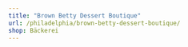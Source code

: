 ```yaml
---
title: "Brown Betty Dessert Boutique"
url: /philadelphia/brown-betty-dessert-boutique/
shop: Bäckerei
---
```

